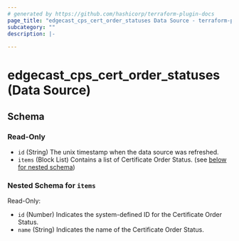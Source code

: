 ```yaml
---
# generated by https://github.com/hashicorp/terraform-plugin-docs
page_title: "edgecast_cps_cert_order_statuses Data Source - terraform-provider-edgecast"
subcategory: ""
description: |-
  
---
```


# edgecast_cps_cert_order_statuses (Data Source)





<!-- schema generated by tfplugindocs -->
## Schema

### Read-Only

- `id` (String) The unix timestamp when the data source was refreshed.
- `items` (Block List) Contains a list of Certificate Order Status. (see [below for nested schema](#nestedblock--items))

<a id="nestedblock--items"></a>
### Nested Schema for `items`

Read-Only:

- `id` (Number) Indicates the system-defined ID for the Certificate Order Status.
- `name` (String) Indicates the name of the Certificate Order Status.


